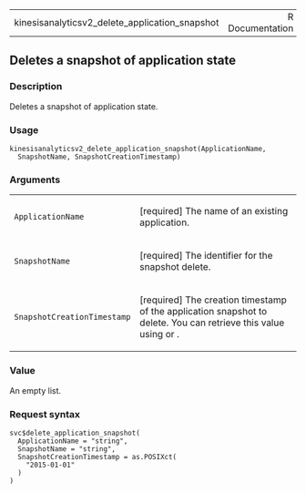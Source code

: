 <table style="width: 100%;">
<tbody>
<tr class="odd">
<td>kinesisanalyticsv2_delete_application_snapshot</td>
<td style="text-align: right;">R Documentation</td>
</tr>
</tbody>
</table>

## Deletes a snapshot of application state

### Description

Deletes a snapshot of application state.

### Usage

    kinesisanalyticsv2_delete_application_snapshot(ApplicationName,
      SnapshotName, SnapshotCreationTimestamp)

### Arguments

<table>
<colgroup>
<col style="width: 35%" />
<col style="width: 65%" />
</colgroup>
<tbody>
<tr class="odd">
<td><code
id="kinesisanalyticsv2_delete_application_snapshot_:_ApplicationName">ApplicationName</code></td>
<td><p>[required] The name of an existing application.</p></td>
</tr>
<tr class="even">
<td><code
id="kinesisanalyticsv2_delete_application_snapshot_:_SnapshotName">SnapshotName</code></td>
<td><p>[required] The identifier for the snapshot delete.</p></td>
</tr>
<tr class="odd">
<td><code
id="kinesisanalyticsv2_delete_application_snapshot_:_SnapshotCreationTimestamp">SnapshotCreationTimestamp</code></td>
<td><p>[required] The creation timestamp of the application snapshot to
delete. You can retrieve this value using or .</p></td>
</tr>
</tbody>
</table>

### Value

An empty list.

### Request syntax

    svc$delete_application_snapshot(
      ApplicationName = "string",
      SnapshotName = "string",
      SnapshotCreationTimestamp = as.POSIXct(
        "2015-01-01"
      )
    )

